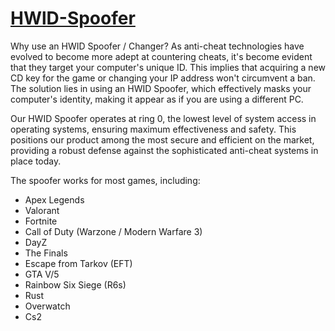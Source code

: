 # [HWlD-Spoofer]()

Why use an HWID Spoofer / Changer?
As anti-cheat technologies have evolved to become more adept at countering cheats, it's become evident that they target your computer's unique ID. This implies that acquiring a new CD key for the game or changing your IP address won't circumvent a ban. The solution lies in using an HWID Spoofer, which effectively masks your computer's identity, making it appear as if you are using a different PC.

Our HWID Spoofer operates at ring 0, the lowest level of system access in operating systems, ensuring maximum effectiveness and safety. This positions our product among the most secure and efficient on the market, providing a robust defense against the sophisticated anti-cheat systems in place today.


 The spoofer works for most games, including:

- Apex Legends
- Valorant
- Fortnite
- Call of Duty (Warzone / Modern Warfare 3)
- DayZ
- The Finals
- Escape from Tarkov (EFT)
- GTA V/5
- Rainbow Six Siege (R6s)
- Rust
- Overwatch
- Cs2

